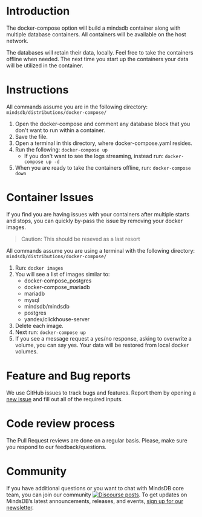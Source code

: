 # Introduction

The docker-compose option will build a mindsdb container along with multiple database containers. All containers will be available on the host network.

The databases will retain their data, locally. Feel free to take the containers offline when needed. The next time you start up the containers your data will be utilized in the container.

# Instructions

All commands assume you are in the following directory:
```mindsdb/distributions/docker-compose/```

1. Open the docker-compose and comment any database block that you don't want to run within a container.
2. Save the file.
3. Open a terminal in this directory, where docker-compose.yaml resides.
4. Run the following: ```docker-compose up```
   * If you don't want to see the logs streaming, instead run: ```docker-compose up -d```
5. When you are ready to take the containers offline, run: ```docker-compose down```

# Container Issues

If you find you are having issues with your containers after multiple starts and stops, you can quickly by-pass the issue by removing your docker images.

>Caution: This should be reseved as a last resort

All commands assume you are using a terminal with the following directory:
```mindsdb/distributions/docker-compose/```

1. Run: ```docker images```
2. You will see a list of images similar to:
   * docker-compose_postgres
   * docker-compose_mariadb
   * mariadb
   * mysql
   * mindsdb/mindsdb
   * postgres
   * yandex/clickhouse-server
3. Delete each image.
4. Next run: ```docker-compose up```
5. If you see a message request a yes/no response, asking to overwrite a volume, you can say yes. Your data will be restored from local docker volumes.

# Feature and Bug reports
We use GitHub issues to track bugs and features. Report them by opening a [new issue](https://github.com/mindsdb/mindsdb/issues/new/choose) and fill out all of the required inputs.

# Code review process
The Pull Request reviews are done on a regular basis. 
Please, make sure you respond to our feedback/questions.

# Community
If you have additional questions or you want to chat with MindsDB core team, you can join our community [![Discourse posts](https://img.shields.io/discourse/posts?server=https%3A%2F%2Fcommunity.mindsdb.com%2F)](https://community.mindsdb.com/). To get updates on MindsDB’s latest announcements, releases, and events, [sign up for our newsletter](https://mindsdb.us20.list-manage.com/subscribe/post?u=5174706490c4f461e54869879&amp;id=242786942a).